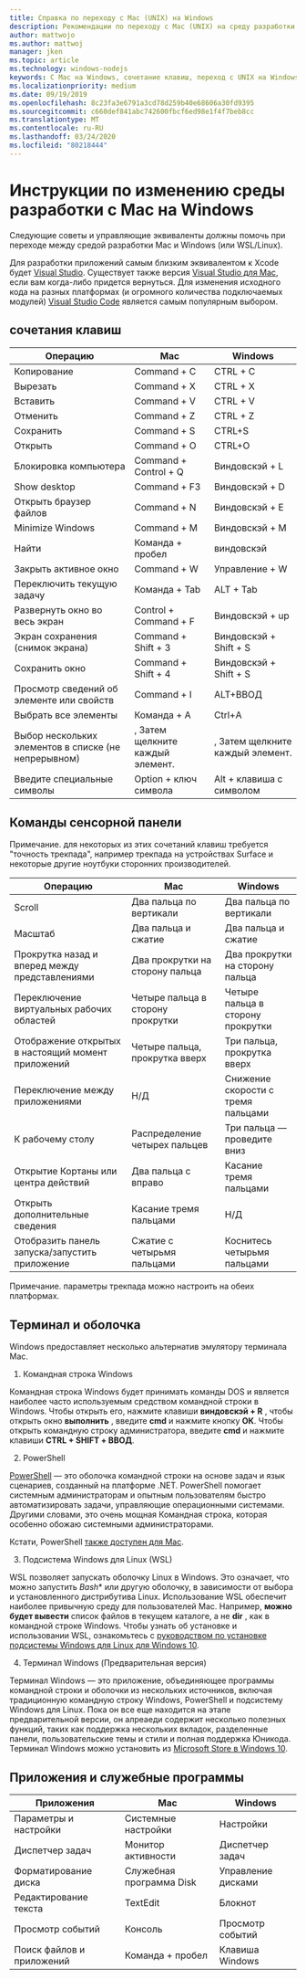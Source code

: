 ```yaml
---
title: Справка по переходу с Mac (UNIX) на Windows
description: Рекомендации по переходу с Mac (UNIX) на среду разработки Windows, включая сопоставление сочетаний клавиш и краткий обзор концепций, отличающихся между Mac и Windows.
author: mattwojo
ms.author: mattwoj
manager: jken
ms.topic: article
ms.technology: windows-nodejs
keywords: С Mac на Windows, сочетание клавиш, переход с UNIX на Windows, переход с Mac на Windows, Справка по переходу с MacBook на поверхность, использование Windows для пользователя Macintosh, переключение из Macintosh в Windows, Справка по изменению сред разработки, Mac OS X в Windows, Справка Переход с Mac на ПК
ms.localizationpriority: medium
ms.date: 09/19/2019
ms.openlocfilehash: 8c23fa3e6791a3cd78d259b40e68606a30fd9395
ms.sourcegitcommit: c660def841abc742600fbcf6ed98e1f4f7beb8cc
ms.translationtype: MT
ms.contentlocale: ru-RU
ms.lasthandoff: 03/24/2020
ms.locfileid: "80218444"
---
```

# <a name="guide-for-changing-your-dev-environment-from-mac-to-windows"></a>Инструкции по изменению среды разработки с Mac на Windows

Следующие советы и управляющие эквиваленты должны помочь при переходе между средой разработки Mac и Windows (или WSL/Linux).

Для разработки приложений самым близким эквивалентом к Xcode будет [Visual Studio](https://visualstudio.microsoft.com). Существует также версия [Visual Studio для Mac](https://visualstudio.microsoft.com/vs/mac/), если вам когда-либо придется вернуться. Для изменения исходного кода на разных платформах (и огромного количества подключаемых модулей) [Visual Studio Code](https://code.visualstudio.com/?wt.mc_id=DX_841432) является самым популярным выбором.

## <a name="keyboard-shortcuts"></a>сочетания клавиш

| **Операцию** | **Mac** | **Windows** |
|---------------|--------------------|---------------------|
| Копирование | Command + C | CTRL + C |
| Вырезать | Command + X | CTRL + X |
| Вставить | Command + V | CTRL + V |
| Отменить | Command + Z | CTRL + Z |
| Сохранить | Command + S | CTRL+S |
| Открыть | Command + O | CTRL+O |
| Блокировка компьютера | Command + Control + Q | Виндовскэй + L |
| Show desktop | Command + F3 | Виндовскэй + D |
| Открыть браузер файлов | Command + N | Виндовскэй + E |
| Minimize Windows | Command + M | Виндовскэй + M |
| Найти | Команда + пробел | виндовскэй |
| Закрыть активное окно | Command + W | Управление + W |
| Переключить текущую задачу | Команда + Tab | ALT + Tab |
| Развернуть окно во весь экран | Control + Command + F | Виндовскэй + up |
| Экран сохранения (снимок экрана) | Command + Shift + 3 | Виндовскэй + Shift + S |
| Сохранить окно | Command + Shift + 4 | Виндовскэй + Shift + S |
| Просмотр сведений об элементе или свойств | Command + I | ALT+ВВОД |
 | Выбрать все элементы | Команда + A | Ctrl+A |
| Выбор нескольких элементов в списке (не непрерывном) | , Затем щелкните каждый элемент. | , Затем щелкните каждый элемент. |
| Введите специальные символы | Option + ключ символа | Alt + клавиша с символом|

## <a name="trackpad-shortcuts"></a>Команды сенсорной панели

Примечание. для некоторых из этих сочетаний клавиш требуется "точность трекпада", например трекпада на устройствах Surface и некоторые другие ноутбуки сторонних производителей.

 **Операцию** | **Mac** | **Windows** |
|---------------|--------------------|---------------------|
| Scroll | Два пальца по вертикали | Два пальца по вертикали |
| Масштаб | Два пальца и сжатие | Два пальца и сжатие |
| Прокрутка назад и вперед между представлениями | Два прокрутки на сторону пальца | Два прокрутки на сторону пальца |
| Переключение виртуальных рабочих областей | Четыре пальца в сторону прокрутки | Четыре пальца в сторону прокрутки |
| Отображение открытых в настоящий момент приложений | Четыре пальца, прокрутка вверх | Три пальца, прокрутка вверх |
| Переключение между приложениями | Н/Д | Снижение скорости с тремя пальцами |
| К рабочему столу | Распределение четырех пальцев | Три пальца — проведите вниз |
| Открытие Кортаны или центра действий | Два пальца с вправо | Касание тремя пальцами |
| Открыть дополнительные сведения | Касание тремя пальцами | Н/Д |
|Отобразить панель запуска/запустить приложение | Сжатие с четырьмя пальцами | Коснитесь четырьмя пальцами |

Примечание. параметры трекпада можно настроить на обеих платформах.

## <a name="terminal-and-shell"></a>Терминал и оболочка

Windows предоставляет несколько альтернатив эмулятору терминала Mac.

1. Командная строка Windows

Командная строка Windows будет принимать команды DOS и является наиболее часто используемым средством командной строки в Windows. Чтобы открыть его, нажмите клавиши **виндовскэй + R** , чтобы открыть окно **выполнить** , введите **cmd** и нажмите кнопку **ОК**. Чтобы открыть командную строку администратора, введите **cmd** и нажмите клавиши **CTRL + SHIFT + ВВОД**.

2. PowerShell

[PowerShell](https://docs.microsoft.com/powershell/scripting/overview?view=powershell-6) — это оболочка командной строки на основе задач и язык сценариев, созданный на платформе .NET. PowerShell помогает системным администраторам и опытным пользователям быстро автоматизировать задачи, управляющие операционными системами. Другими словами, это очень мощная Командная строка, которая особенно обожаю системными администраторами.

Кстати, PowerShell [также доступен для Mac](https://docs.microsoft.com/powershell/scripting/install/installing-powershell-core-on-macos?view=powershell-6).

3. Подсистема Windows для Linux (WSL)

WSL позволяет запускать оболочку Linux в Windows. Это означает, что можно запустить *Bash** или другую оболочку, в зависимости от выбора и установленного дистрибутива Linux. Использование WSL обеспечит наиболее привычную среду для пользователей Mac. Например, **можно будет вывести** список файлов в текущем каталоге, а не **dir** , как в командной строке Windows. Чтобы узнать об установке и использовании WSL, ознакомьтесь с [руководством по установке подсистемы Windows для Linux для Windows 10](https://docs.microsoft.com/windows/wsl/install-win10).

4. Терминал Windows (Предварительная версия)

Терминал Windows — это приложение, объединяющее программы командной строки и оболочки из нескольких источников, включая традиционную командную строку Windows, PowerShell и подсистему Windows для Linux. Пока он все еще находится на этапе предварительной версии, он алреаеди содержит несколько полезных функций, таких как поддержка нескольких вкладок, разделенные панели, пользовательские темы и стили и полная поддержка Юникода. Терминал Windows можно установить из [Microsoft Store в Windows 10](https://www.microsoft.com/en-us/p/windows-terminal-preview/9n0dx20hk701?activetab=pivot:overviewtab).

## <a name="apps-and-utilities"></a>Приложения и служебные программы

 **Приложения** | **Mac** | **Windows** |
|---------------|--------------------|---------------------|
| Параметры и настройки | Системные настройки | Настройки |
| Диспетчер задач | Монитор активности | Диспетчер задач |
| Форматирование диска | Служебная программа Disk | Управление дисками |
| Редактирование текста | TextEdit | Блокнот |
| Просмотр событий | Консоль | Просмотр событий |
| Поиск файлов и приложений | Команда + пробел | Клавиша Windows |
